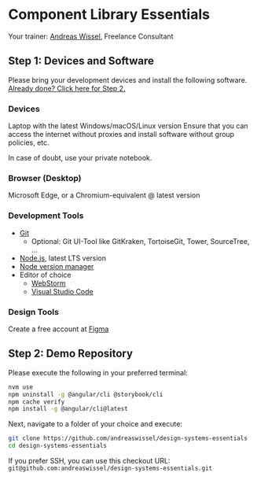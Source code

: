 # Component Library Essentials

Your trainer: [Andreas Wissel](https://twitter.com/andreas_wissel), Freelance Consultant

## Step 1: Devices and Software
Please bring your development devices and install the following software. 
[Already done? Click here for Step 2.](#step-2-demo-repository)

### Devices
Laptop with the latest Windows/macOS/Linux version
Ensure that you can access the internet without proxies and install software without group policies, etc.

In case of doubt, use your private notebook.

### Browser (Desktop)
Microsoft Edge, or a Chromium-equivalent @ latest version


### Development Tools
- [Git](https://gitkraken.com/)
  - Optional: Git UI-Tool like GitKraken, TortoiseGit, Tower, SourceTree, ...
- [Node.js](https://nodejs.org/en/), latest LTS version
- [Node version manager](https://github.com/nvm-sh/nvm)
- Editor of choice
  - [WebStorm](https://www.jetbrains.com/webstorm/)
  - [Visual Studio Code](https://code.visualstudio.com/)

### Design Tools
Create a free account at [Figma](https://figma.com)

## Step 2: Demo Repository

Please execute the following in your preferred terminal:

```sh
nvm use
npm uninstall -g @angular/cli @storybook/cli
npm cache verify
npm install -g @angular/cli@latest
```

Next, navigate to a folder of your choice and execute:

```sh
git clone https://github.com/andreaswissel/design-systems-essentials
cd design-systems-essentials
```

If you prefer SSH, you can use this checkout URL: `git@github.com:andreaswissel/design-systems-essentials.git`
